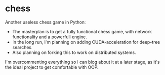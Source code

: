 chess
=====

Another useless chess game in Python:
-  The masterplan is to get a fully functional chess game, with network functionality and a powerfull engine.
-  In the long run, I'm planning on adding CUDA-acceleration for deep-tree searches.
-  Also planning on forking this to work on distributed systems.

I'm overcommenting everything so I can blog about it at a later stage, as it's the ideal project to get comfortable with
OOP.
